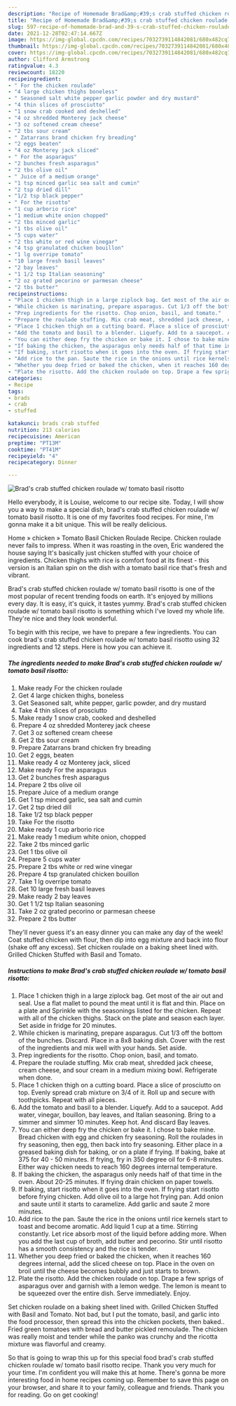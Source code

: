 ```yaml
---
description: "Recipe of Homemade Brad&amp;#39;s crab stuffed chicken roulade w/ tomato basil risotto"
title: "Recipe of Homemade Brad&amp;#39;s crab stuffed chicken roulade w/ tomato basil risotto"
slug: 597-recipe-of-homemade-brad-and-39-s-crab-stuffed-chicken-roulade-w-tomato-basil-risotto
date: 2021-12-28T02:47:14.667Z
image: https://img-global.cpcdn.com/recipes/7032739114842081/680x482cq70/brads-crab-stuffed-chicken-roulade-w-tomato-basil-risotto-recipe-main-photo.jpg
thumbnail: https://img-global.cpcdn.com/recipes/7032739114842081/680x482cq70/brads-crab-stuffed-chicken-roulade-w-tomato-basil-risotto-recipe-main-photo.jpg
cover: https://img-global.cpcdn.com/recipes/7032739114842081/680x482cq70/brads-crab-stuffed-chicken-roulade-w-tomato-basil-risotto-recipe-main-photo.jpg
author: Clifford Armstrong
ratingvalue: 4.3
reviewcount: 18220
recipeingredient:
- " For the chicken roulade"
- "4 large chicken thighs boneless"
- " Seasoned salt white pepper garlic powder and dry mustard"
- "4 thin slices of prosciutto"
- "1 snow crab cooked and deshelled"
- "4 oz shredded Monterey jack cheese"
- "3 oz softened cream cheese"
- "2 tbs sour cream"
- " Zatarrans brand chicken fry breading"
- "2 eggs beaten"
- "4 oz Monterey jack sliced"
- " For the asparagus"
- "2 bunches fresh asparagus"
- "2 tbs olive oil"
- " Juice of a medium orange"
- "1 tsp minced garlic sea salt and cumin"
- "2 tsp dried dill"
- "1/2 tsp black pepper"
- " For the risotto"
- "1 cup arborio rice"
- "1 medium white onion chopped"
- "2 tbs minced garlic"
- "1 tbs olive oil"
- "5 cups water"
- "2 tbs white or red wine vinegar"
- "4 tsp granulated chicken bouillon"
- "1 lg overripe tomato"
- "10 large fresh basil leaves"
- "2 bay leaves"
- "1 1/2 tsp Italian seasoning"
- "2 oz grated pecorino or parmesan cheese"
- "2 tbs butter"
recipeinstructions:
- "Place 1 chicken thigh in a large ziplock bag. Get most of the air out and seal. Use a flat mallet to pound the meat until it is flat and thin. Place on a plate and Sprinkle with the seasonings listed for the chicken. Repeat with all of the chicken thighs. Stack on the plate and season each layer. Set aside in fridge for 20 minutes."
- "While chicken is marinating, prepare asparagus. Cut 1/3 off the bottom of the bunches. Discard. Place in a 8x8 baking dish. Cover with the rest of the ingredients and mix well with your hands. Set aside."
- "Prep ingredients for the risotto. Chop onion, basil, and tomato."
- "Prepare the roulade stuffing. Mix crab meat, shredded jack cheese, cream cheese, and sour cream in a medium mixing bowl. Refrigerate when done."
- "Place 1 chicken thigh on a cutting board. Place a slice of prosciutto on top. Evenly spread crab mixture on 3/4 of it. Roll up and secure with toothpicks. Repeat with all pieces."
- "Add the tomato and basil to a blender. Liquefy. Add to a saucepot. Add water, vinegar, bouillon, bay leaves, and Italian seasoning. Bring to a simmer and simmer 10 minutes. Keep hot. And discard Bay leaves."
- "You can either deep fry the chicken or bake it. I chose to bake mine. Bread chicken with egg and chicken fry seasoning. Roll the roulades in fry seasoning, then egg, then back into fry seasoning. Either place in a greased baking dish for baking, or on a plate if frying. If baking, bake at 375 for 40 - 50 minutes. If frying, fry in 350 degree oil for 6-8 minutes. Either way chicken needs to reach 160 degrees internal temperature."
- "If baking the chicken, the asparagus only needs half of that time in the oven. About 20-25 minutes. If frying drain chicken on paper towels."
- "If baking, start risotto when it goes into the oven. If frying start risotto before frying chicken. Add olive oil to a large hot frying pan. Add onion and saute until it starts to caramelize. Add garlic and saute 2 more minutes."
- "Add rice to the pan. Saute the rice in the onions until rice kernels start to toast and become aromatic. Add liquid 1 cup at a time. Stirring constantly. Let rice absorb most of the liquid before adding more. When you add the last cup of broth, add butter and pecorino. Stir until risotto has a smooth consistency and the rice is tender."
- "Whether you deep fried or baked the chicken, when it reaches 160 degrees internal, add the sliced cheese on top. Place in the oven on broil until the cheese becomes bubbly and just starts to brown."
- "Plate the risotto. Add the chicken roulade on top. Drape a few sprigs of asparagus over and garnish with a lemon wedge. The lemon is meant to be squeezed over the entire dish. Serve immediately. Enjoy."
categories:
- Recipe
tags:
- brads
- crab
- stuffed

katakunci: brads crab stuffed 
nutrition: 213 calories
recipecuisine: American
preptime: "PT13M"
cooktime: "PT41M"
recipeyield: "4"
recipecategory: Dinner

---
```



![Brad&#39;s crab stuffed chicken roulade w/ tomato basil risotto](https://img-global.cpcdn.com/recipes/7032739114842081/680x482cq70/brads-crab-stuffed-chicken-roulade-w-tomato-basil-risotto-recipe-main-photo.jpg)

Hello everybody, it is Louise, welcome to our recipe site. Today, I will show you a way to make a special dish, brad&#39;s crab stuffed chicken roulade w/ tomato basil risotto. It is one of my favorites food recipes. For mine, I'm gonna make it a bit unique. This will be really delicious.

Home » chicken » Tomato Basil Chicken Roulade Recipe. Chicken roulade never fails to impress. When it was roasting in the oven, Eric wandered the house saying It&#39;s basically just chicken stuffed with your choice of ingredients. Chicken thighs with rice is comfort food at its finest - this version is an Italian spin on the dish with a tomato basil rice that&#39;s fresh and vibrant.

Brad&#39;s crab stuffed chicken roulade w/ tomato basil risotto is one of the most popular of recent trending foods on earth. It's enjoyed by millions every day. It is easy, it's quick, it tastes yummy. Brad&#39;s crab stuffed chicken roulade w/ tomato basil risotto is something which I've loved my whole life. They're nice and they look wonderful.


To begin with this recipe, we have to prepare a few ingredients. You can cook brad&#39;s crab stuffed chicken roulade w/ tomato basil risotto using 32 ingredients and 12 steps. Here is how you can achieve it.

<!--inarticleads1-->

##### The ingredients needed to make Brad&#39;s crab stuffed chicken roulade w/ tomato basil risotto:

1. Make ready  For the chicken roulade
1. Get 4 large chicken thighs, boneless
1. Get  Seasoned salt, white pepper, garlic powder, and dry mustard
1. Take 4 thin slices of prosciutto
1. Make ready 1 snow crab, cooked and deshelled
1. Prepare 4 oz shredded Monterey jack cheese
1. Get 3 oz softened cream cheese
1. Get 2 tbs sour cream
1. Prepare  Zatarrans brand chicken fry breading
1. Get 2 eggs, beaten
1. Make ready 4 oz Monterey jack, sliced
1. Make ready  For the asparagus
1. Get 2 bunches fresh asparagus
1. Prepare 2 tbs olive oil
1. Prepare  Juice of a medium orange
1. Get 1 tsp minced garlic, sea salt and cumin
1. Get 2 tsp dried dill
1. Take 1/2 tsp black pepper
1. Take  For the risotto
1. Make ready 1 cup arborio rice
1. Make ready 1 medium white onion, chopped
1. Take 2 tbs minced garlic
1. Get 1 tbs olive oil
1. Prepare 5 cups water
1. Prepare 2 tbs white or red wine vinegar
1. Prepare 4 tsp granulated chicken bouillon
1. Take 1 lg overripe tomato
1. Get 10 large fresh basil leaves
1. Make ready 2 bay leaves
1. Get 1 1/2 tsp Italian seasoning
1. Take 2 oz grated pecorino or parmesan cheese
1. Prepare 2 tbs butter


They&#39;ll never guess it&#39;s an easy dinner you can make any day of the week! Coat stuffed chicken with flour, then dip into egg mixture and back into flour (shake off any excess). Set chicken roulade on a baking sheet lined with. Grilled Chicken Stuffed with Basil and Tomato. 

<!--inarticleads2-->

##### Instructions to make Brad&#39;s crab stuffed chicken roulade w/ tomato basil risotto:

1. Place 1 chicken thigh in a large ziplock bag. Get most of the air out and seal. Use a flat mallet to pound the meat until it is flat and thin. Place on a plate and Sprinkle with the seasonings listed for the chicken. Repeat with all of the chicken thighs. Stack on the plate and season each layer. Set aside in fridge for 20 minutes.
1. While chicken is marinating, prepare asparagus. Cut 1/3 off the bottom of the bunches. Discard. Place in a 8x8 baking dish. Cover with the rest of the ingredients and mix well with your hands. Set aside.
1. Prep ingredients for the risotto. Chop onion, basil, and tomato.
1. Prepare the roulade stuffing. Mix crab meat, shredded jack cheese, cream cheese, and sour cream in a medium mixing bowl. Refrigerate when done.
1. Place 1 chicken thigh on a cutting board. Place a slice of prosciutto on top. Evenly spread crab mixture on 3/4 of it. Roll up and secure with toothpicks. Repeat with all pieces.
1. Add the tomato and basil to a blender. Liquefy. Add to a saucepot. Add water, vinegar, bouillon, bay leaves, and Italian seasoning. Bring to a simmer and simmer 10 minutes. Keep hot. And discard Bay leaves.
1. You can either deep fry the chicken or bake it. I chose to bake mine. Bread chicken with egg and chicken fry seasoning. Roll the roulades in fry seasoning, then egg, then back into fry seasoning. Either place in a greased baking dish for baking, or on a plate if frying. If baking, bake at 375 for 40 - 50 minutes. If frying, fry in 350 degree oil for 6-8 minutes. Either way chicken needs to reach 160 degrees internal temperature.
1. If baking the chicken, the asparagus only needs half of that time in the oven. About 20-25 minutes. If frying drain chicken on paper towels.
1. If baking, start risotto when it goes into the oven. If frying start risotto before frying chicken. Add olive oil to a large hot frying pan. Add onion and saute until it starts to caramelize. Add garlic and saute 2 more minutes.
1. Add rice to the pan. Saute the rice in the onions until rice kernels start to toast and become aromatic. Add liquid 1 cup at a time. Stirring constantly. Let rice absorb most of the liquid before adding more. When you add the last cup of broth, add butter and pecorino. Stir until risotto has a smooth consistency and the rice is tender.
1. Whether you deep fried or baked the chicken, when it reaches 160 degrees internal, add the sliced cheese on top. Place in the oven on broil until the cheese becomes bubbly and just starts to brown.
1. Plate the risotto. Add the chicken roulade on top. Drape a few sprigs of asparagus over and garnish with a lemon wedge. The lemon is meant to be squeezed over the entire dish. Serve immediately. Enjoy.


Set chicken roulade on a baking sheet lined with. Grilled Chicken Stuffed with Basil and Tomato. Not bad, but I put the tomato, basil, and garlic into the food processor, then spread this into the chicken pockets, then baked.. Fried green tomatoes with bread and butter pickled remoulade. The chicken was really moist and tender while the panko was crunchy and the ricotta mixture was flavorful and creamy. 

So that is going to wrap this up for this special food brad&#39;s crab stuffed chicken roulade w/ tomato basil risotto recipe. Thank you very much for your time. I'm confident you will make this at home. There's gonna be more interesting food in home recipes coming up. Remember to save this page on your browser, and share it to your family, colleague and friends. Thank you for reading. Go on get cooking!
